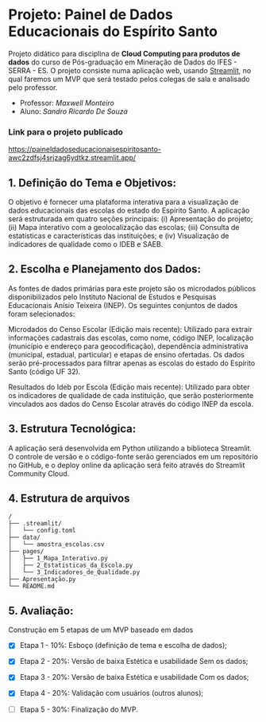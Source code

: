 # Projeto: Painel de Dados Educacionais do Espírito Santo

Projeto didático para disciplina de **Cloud Computing para produtos de dados** do curso de Pós-graduação em Mineração de Dados do IFES - SERRA - ES. O projeto consiste numa aplicação web, usando [Streamlit](https://streamlit.io/), no qual faremos um MVP que será testado pelos colegas de sala e analisado pelo professor.

- Professor: _Maxwell Monteiro_ 
- Aluno: _Sandro Ricardo De Souza_

### Link para o projeto publicado
https://paineldadoseducacionaisespiritosanto-awc2zdfsj4srjzag6ydtkz.streamlit.app/

## 1. Definição do Tema e Objetivos:

O objetivo é fornecer uma plataforma interativa para a visualização de dados educacionais das escolas do estado do Espírito Santo. A aplicação será estruturada em quatro seções principais: (i) Apresentação do projeto; (ii) Mapa interativo com a geolocalização das escolas; (iii) Consulta de estatísticas e características das instituições; e (iv) Visualização de indicadores de qualidade como o IDEB e SAEB.

## 2. Escolha e Planejamento dos Dados:

As fontes de dados primárias para este projeto são os microdados públicos disponibilizados pelo Instituto Nacional de Estudos e Pesquisas Educacionais Anísio Teixeira (INEP). Os seguintes conjuntos de dados foram selecionados:

Microdados do Censo Escolar (Edição mais recente): Utilizado para extrair informações cadastrais das escolas, como nome, código INEP, localização (município e endereço para geocodificação), dependência administrativa (municipal, estadual, particular) e etapas de ensino ofertadas. Os dados serão pré-processados para filtrar apenas as escolas do estado do Espírito Santo (código UF 32).

Resultados do Ideb por Escola (Edição mais recente): Utilizado para obter os indicadores de qualidade de cada instituição, que serão posteriormente vinculados aos dados do Censo Escolar através do código INEP da escola.

## 3. Estrutura Tecnológica:

A aplicação será desenvolvida em Python utilizando a biblioteca Streamlit. O controle de versão e o código-fonte serão gerenciados em um repositório no GitHub, e o deploy online da aplicação será feito através do Streamlit Community Cloud.

## 4. Estrutura de arquivos

```
/
├── .streamlit/
│   └── config.toml
├── data/
│   └── amostra_escolas.csv
├── pages/
│   ├── 1_Mapa_Interativo.py
│   ├── 2_Estatisticas_da_Escola.py
│   └── 3_Indicadores_de_Qualidade.py
├── Apresentação.py
└── README.md
```

## 5. Avaliação:

Construção em 5 etapas de um MVP baseado em dados

- [x] Etapa 1 - 10%: Esboço (definição de tema e escolha de dados);
- [x] Etapa 2 - 20%: Versão de baixa Estética e usabilidade Sem os dados;
- [x] Etapa 3 - 20%: Versão de baixa Estética e usabilidade Com os dados;
- [x] Etapa 4 - 20%: Validação com usuários (outros alunos);
- [ ] Etapa 5 - 30%: Finalização do MVP.


